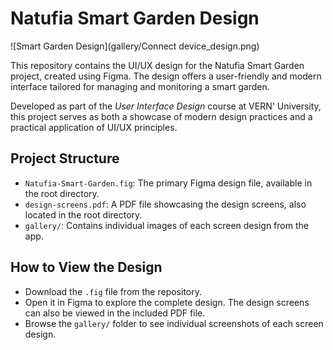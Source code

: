 # Natufia Smart Garden Design

![Smart Garden Design](gallery/Connect device_design.png)

This repository contains the UI/UX design for the Natufia Smart Garden project, created using Figma. The design offers a user-friendly and modern interface tailored for managing and monitoring a smart garden.

Developed as part of the *User Interface Design* course at VERN' University, this project serves as both a showcase of modern design practices and a practical application of UI/UX principles.

## Project Structure
- `Natufia-Smart-Garden.fig`: The primary Figma design file, available in the root directory.
- `design-screens.pdf`: A PDF file showcasing the design screens, also located in the root directory.
- `gallery/`: Contains individual images of each screen design from the app.

## How to View the Design
- Download the `.fig` file from the repository.
- Open it in Figma to explore the complete design. The design screens can also be viewed in the included PDF file.
- Browse the `gallery/` folder to see individual screenshots of each screen design.
